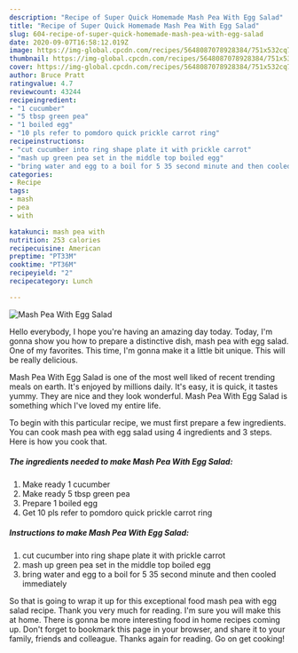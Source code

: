 ```yaml
---
description: "Recipe of Super Quick Homemade Mash Pea With Egg Salad"
title: "Recipe of Super Quick Homemade Mash Pea With Egg Salad"
slug: 604-recipe-of-super-quick-homemade-mash-pea-with-egg-salad
date: 2020-09-07T16:58:12.019Z
image: https://img-global.cpcdn.com/recipes/5648087078928384/751x532cq70/mash-pea-with-egg-salad-recipe-main-photo.jpg
thumbnail: https://img-global.cpcdn.com/recipes/5648087078928384/751x532cq70/mash-pea-with-egg-salad-recipe-main-photo.jpg
cover: https://img-global.cpcdn.com/recipes/5648087078928384/751x532cq70/mash-pea-with-egg-salad-recipe-main-photo.jpg
author: Bruce Pratt
ratingvalue: 4.7
reviewcount: 43244
recipeingredient:
- "1 cucumber"
- "5 tbsp green pea"
- "1 boiled egg"
- "10 pls refer to pomdoro quick prickle carrot ring"
recipeinstructions:
- "cut cucumber into ring shape plate it with prickle carrot"
- "mash up green pea set in the middle top boiled egg"
- "bring water and egg to a boil for 5 35 second minute and then cooled immediately"
categories:
- Recipe
tags:
- mash
- pea
- with

katakunci: mash pea with 
nutrition: 253 calories
recipecuisine: American
preptime: "PT33M"
cooktime: "PT36M"
recipeyield: "2"
recipecategory: Lunch

---
```



![Mash Pea With Egg Salad](https://img-global.cpcdn.com/recipes/5648087078928384/751x532cq70/mash-pea-with-egg-salad-recipe-main-photo.jpg)

Hello everybody, I hope you're having an amazing day today. Today, I'm gonna show you how to prepare a distinctive dish, mash pea with egg salad. One of my favorites. This time, I'm gonna make it a little bit unique. This will be really delicious.



Mash Pea With Egg Salad is one of the most well liked of recent trending meals on earth. It's enjoyed by millions daily. It's easy, it is quick, it tastes yummy. They are nice and they look wonderful. Mash Pea With Egg Salad is something which I've loved my entire life.


To begin with this particular recipe, we must first prepare a few ingredients. You can cook mash pea with egg salad using 4 ingredients and 3 steps. Here is how you cook that.

<!--inarticleads1-->

##### The ingredients needed to make Mash Pea With Egg Salad:

1. Make ready 1 cucumber
1. Make ready 5 tbsp green pea
1. Prepare 1 boiled egg
1. Get 10 pls refer to pomdoro quick prickle carrot ring




<!--inarticleads2-->

##### Instructions to make Mash Pea With Egg Salad:

1. cut cucumber into ring shape plate it with prickle carrot
1. mash up green pea set in the middle top boiled egg
1. bring water and egg to a boil for 5 35 second minute and then cooled immediately




So that is going to wrap it up for this exceptional food mash pea with egg salad recipe. Thank you very much for reading. I'm sure you will make this at home. There is gonna be more interesting food in home recipes coming up. Don't forget to bookmark this page in your browser, and share it to your family, friends and colleague. Thanks again for reading. Go on get cooking!
